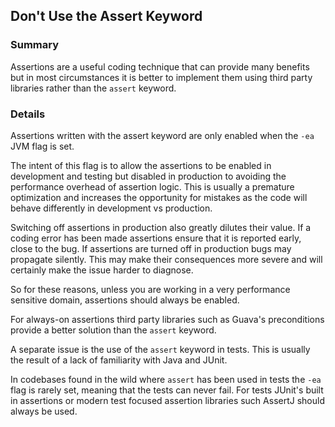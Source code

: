 ## Don't Use the Assert Keyword

### Summary

Assertions are a useful coding technique that can provide many benefits but in most circumstances it is better to implement them using third party libraries rather than the `assert` keyword.

### Details

Assertions written with the assert keyword are only enabled when the `-ea` JVM flag is set. 

The intent of this flag is to allow the assertions to be enabled in development and testing but disabled in production to avoiding the performance overhead of assertion logic. This is usually a premature optimization and increases the opportunity for mistakes as the code will behave differently in development vs production. 

Switching off assertions in production also greatly dilutes their value. If a coding error has been made assertions ensure that it is reported early, close to the bug. If assertions are turned off in production bugs may propagate silently. This may make their consequences more severe and will certainly make the issue harder to diagnose.

So for these reasons, unless you are working in a very performance sensitive domain, assertions should always be enabled.

For always-on assertions third party libraries such as Guava's preconditions provide a better solution than the `assert` keyword. 

A separate issue is the use of the `assert` keyword in tests. This is usually the result of a lack of familiarity with Java and JUnit.

In codebases found in the wild where `assert` has been used in tests the `-ea` flag is rarely set, meaning that the tests can never fail. For tests JUnit's built in assertions or modern test focused assertion libraries such AssertJ should always be used.
